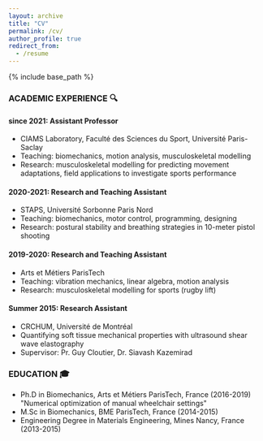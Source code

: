 ```yaml
---
layout: archive
title: "CV"
permalink: /cv/
author_profile: true
redirect_from:
  - /resume
---
```


{% include base_path %}

### ACADEMIC EXPERIENCE 🔍 

#### since 2021: Assistant Professor
  - CIAMS Laboratory, Faculté des Sciences du Sport, Université Paris-Saclay
  - Teaching: biomechanics, motion analysis, musculoskeletal modelling
  - Research: musculoskeletal modelling for predicting movement adaptations, field applications to investigate sports performance

#### 2020-2021: Research and Teaching Assistant
  - STAPS, Université Sorbonne Paris Nord
  - Teaching: biomechanics, motor control, programming, designing
  - Research: postural stability and breathing strategies in 10-meter pistol shooting

#### 2019-2020: Research and Teaching Assistant
  - Arts et Métiers ParisTech
  - Teaching: vibration mechanics, linear algebra, motion analysis
  - Research: musculoskeletal modelling for sports (rugby lift)

#### Summer 2015: Research Assistant
  - CRCHUM, Université de Montréal
  - Quantifying soft tissue mechanical properties with ultrasound shear wave elastography 
  - Supervisor: Pr. Guy Cloutier, Dr. Siavash Kazemirad
  
### EDUCATION 🎓
- Ph.D in Biomechanics, Arts et Métiers ParisTech, France (2016-2019)
 "Numerical optimization of manual wheelchair settings"
- M.Sc in Biomechanics, BME ParisTech, France (2014-2015)
- Engineering Degree in Materials Engineering, Mines Nancy, France (2013-2015)